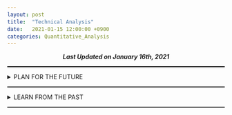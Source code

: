 ```yaml
---
layout: post
title:  "Technical Analysis"
date:   2021-01-15 12:00:00 +0900
categories: Quantitative_Analysis
---
```


<div style="text-align: center"><i><b>Last Updated on January 16th, 2021</b></i></div>
<hr style="height: 2px; border:none; padding: 0; background:black">
<details><summary>PLAN FOR THE FUTURE</summary>
    <ul>
        <li><details><summary>Battery</summary>
            <ul>
                <li><details><summary>KOSDAQ 씨아이에스</summary>
                    <ul>
                        2021/01/18
                        <ul>
                            <li>생각보다 Fundamental이 저평가되어있고, FnGuide 2차전지와 전기&수소차에 각각 작년 6월 15일, 12월 16일에 편입되고 기관과 외국인의 수급이 엄청나다</li>
                            <li>이렇게까지 오를 종목인가?라는 의문이 들지만, 평단 9층은 든든하다 ㅎ.ㅎ</li>
                            <li>매도시기는, RSI Regular Pattern이 나타나고, 거래량이 2천을 넘었을 때 33~50% 매도</li>
                            <li>비슷한 재료로 묶이는 한농화성은 시총이 작아서 수익률은 더 크겠지만, index 편입과 같은 근거가 부족해서 리스크도 크다고 생각한다</li>
                            <li>2차전지에 대한 수급이 코스피 우량주(삼성 SDI, LG화학, SK이노베이션, 또는 LG에너지 솔루션 상장 예고)로 돌아갔을 때, 주가를 주의깊게 살펴볼 필요가 있다</li>
                            <li><img src="/img/025750_20210115_Technical_Analysis.png"></li>
                        </ul>
                    </ul>
                </details></li>
            </ul>
        </details></li>
        <li><details><summary>Environments</summary>
            <ul>
                <li><details><summary>KOSDAQ 한솔홈데코</summary>
                    <ul>
                        2021/01/15
                        <ul>
                            <li>20210120 Biden 취임식 및 정책 발표 기대감에 따른 상승 예측</li>
                            <li><img src="/img/025750_20210115_Technical_Analysis.png"></li>
                        </ul>
                    </ul>
                </details></li>
            </ul>
        </details></li>
        <li><details><summary>Technologies</summary>
            <ul>
                <li><details><summary>KOSDAQ 케이아이엔엑스</summary>
                    <ul>
                        2021/01/17
                        <ul>
                            <li>Bullish Bat Pattern으로 매수할 수 있는 기회가 2번 있었는데, 그 때는 차트분석을 하지 않았어서 매수 기회를 놓쳤다 ㅠ.ㅠ</li>
                            <li>FnGuide E커머스 지수에 편입되어있으며, Cloud 관련 정부 정책 및 NYSE:SNOW (SNOWFLAKE INC)과 연동되어 움직일 가능성이 있다</li>
                            <li><img src="/img/093320_20210117_Technical_Analysis.png"></li>
                        </ul>
                    </ul>
                </details></li>
            </ul>
        </details></li>
        <li><details><summary>Biotechnology</summary>
            <ul>
                <li><details><summary>KOSPI SK바이오팜</summary>
                    <ul>
                        2021/01/16
                        <ul>
                            <li>3개월 연속으로 15일 ~ 말일에 외인의 수급이 관찰되나, MSCI 편입에 의한 Passive 자금의 유입으로 예상된다. (기관의 수익률이 400% 가량되는 가운데 보호예수가 끝나면 매도할 것이 당연시 되는 상황에서 약 3500억원 가량 매수했기때문)</li>
                            <li>6개월 보호예수 물량(490만 주) 중 일부인 200만주 가량이 1월 4일 장 초에 시장가로 매도되었으며, 개인이 받아내며 지지했다</li>
                            <li>FnGuide K-뉴딜 디지털 플러스 지수 및 FnGuide 코리아 뉴딜 BBIG 지수에 각각 작년 10월 12일, 12월 14일자로 편입되었으며, 올해 1월 14일 대통령이 뉴딜 펀드에 투자한다는 사실이 공개적으로 알려지면서 해당 지수를 추종하는 펀드에 의해 자금이 유입될 가능성이 있다</li>
                            <li>하지만 과도한 폭락(보호예수 해제)이 일어났고 그 물량을 개인이 받아냈기떄문에 당분간은 하락 또는 횡보가 지속될 것으로 생각한다</li>
                            <li><img src="/img/326030_20210116_Technical_Analysis.png"></li>
                        </ul>
                    </ul>
                </details></li>
            </ul>
        </details></li>
        <li><details><summary>Miscellaneous</summary>
            <ul>
                <li><details><summary>KOSDAQ DSC인베스트먼트</summary>
                    <ul>
                        2021/01/17
                        <ul>
                            <li>Bear Robotics PR @KAIST를 HeXA의 어느 한 선배의 도움으로 Zoom을 통해 참석하여 알게되었고, 해당 기업에 투자한 Venture Capitals를 찾다가 알게됨</li>
                            <li>작년 11월 중 D(AD) 0.382 @4210에서 2번의 지지를 받고 약 100% 상승 (지놈앤컴퍼니(Seed, Series A, Series B 투자), 프리시젼바이오(Series B, Pre-IPO 투자)가 12월 중순 경 코스닥 상장 예정 기대감에 의한 상승)</li>
                            <li>대량보유상황 보고서를 공시로 찾아본 결과 지분 보유 현황은 아래와 같다</li>
                            <li>지놈앤컴퍼니 - 70,000 * 1,553,800 @2020/08/10</li>
                            <li>에쓰씨엠생명과학 - 40,000 * 579,356</li>
                            <li>에이비엘바이오 - 30,000 * 1,803,352 (3,682,250 -> 1,803,352) @2020/08/05</li>
                            <li>캐리소프트(유아용 애니메이션) - 5,000 * 868,892 @2019/11/04</li>
                            <li>플루토(번역) - 12,000 * 174,236 (343,971 -> 174,236) @2019/08/19</li>
                            <li>네오펙트(의료기기) - 3,000 * 582,795 (705,045 -> 582,795) @2019/07/04</li>
                            <li>미확인 - 엔젠바이오, 무신사, 마켓컬리</li>
                            <li>펀드 - 포인트모바일(60,000 * (36,842 + 9,378)),  프리시젼바이오(30,000 * (0 + 128,205)), 지놈앤컴퍼니(70,000 * (0 + 66,777 * 3))
                            <li><img src="/img/093320_20210117_Technical_Analysis.png"></li>
                        </ul>
                    </ul>
                </details></li>
            </ul>
        </details></li>
    </ul>
</details>
<hr style="height: 2px; border:none; padding: 0; background:black">

<details><summary>LEARN FROM THE PAST</summary>
    <ul>
        <li><details><summary>Biotechnology</summary>
            <ul>
                <li><details><summary>KOSPI 삼성바이오로직스</summary>
                    <ul>
                        2021/01/16  
                        <ul>
                            <li>201703~201903 분석</li>
                            <li>RSI Hidden Divergence & Bullish AB = CD에도 추세가 유지되는 이유는 아직 이해 X</li>
                            <li><img src="/img/207940_20210116_Technical_Analysis.png"></li>
                        </ul>
                    </ul>
                </details></li>
            </ul>
        </details></li>
    </ul>
</details>
<hr style="height: 2px; border:none; padding: 0; background:black">

    
